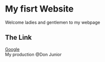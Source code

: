 <!DOCTYPE html>
<html>
    <head>
        <meta charset="UTF-8">
        <meta name="Description" content="This is my web page">
        <title>
            My Web Page</title>
    </head>
    <body>
        <h1>My fisrt Website</h1>
<p>Welcome ladies and gentlemen to my webpage</p>
<h2> The Link</h2>
<nav>
    <a href="https://WWW.google.com">Google</a>
</nav>
    </body>
    <footer>My production @Don Junior</footer>
</html>
